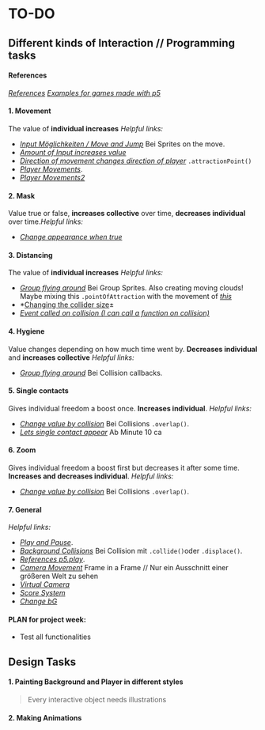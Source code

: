 # TO-DO

## Different kinds of Interaction // Programming tasks

#### References 
*[References](http://molleindustria.github.io/p5.play/docs/classes/p5.play.html)*
*[Examples for games made with p5](https://itch.io/games/made-with-p5js)*

#### 1. Movement
The value of **individual increases** 
*Helpful links:* 
 - *[Input Möglichkeiten / Move and Jump](https://creative-coding.decontextualize.com/making-games-with-p5-play/)* Bei Sprites on the move. 
 - *[Amount of Input increases value](https://creative-coding.decontextualize.com/making-games-with-p5-play/)* 
 - *[Direction of movement changes direction of player](https://creative-coding.decontextualize.com/making-games-with-p5-play/)* `.attractionPoint()`
 - *[Player Movements](https://www.youtube.com/watch?v=l0HoJHc-63Q)*.
 - *[Player Movements2](https://molleindustria.github.io/p5.play/examples/index.html?fileName=keyPresses.js)*

#### 2. Mask
Value true or false, **increases collective** over time, **decreases individual** over time.*Helpful links:* 
- *[Change appearance when true](http://molleindustria.github.io/p5.play/examples/index.html?fileName=collisions.js)*

#### 3. Distancing
The value of **individual increases** 
*Helpful links:* 
- *[Group flying around](https://creative-coding.decontextualize.com/making-games-with-p5-play/)* Bei Group Sprites. Also creating moving clouds! Maybe mixing this `.pointOfAttraction` with the movement of *[this](https://molleindustria.github.io/p5.play/examples/index.html?fileName=sprite4.js)*
- *[Changing the collider size](https://molleindustria.github.io/p5.play/examples/index.html?fileName=collisions3.js)±
- *[Event called on collision (I can call a function on collision)](https://molleindustria.github.io/p5.play/examples/index.html?fileName=collisions2.js)* 

#### 4. Hygiene
Value changes depending on how much time went by. **Decreases individual** and **increases collective**
*Helpful links:* 
- *[Group flying around](https://creative-coding.decontextualize.com/making-games-with-p5-play/)* Bei Collision callbacks. 

#### 5. Single contacts
Gives individual freedom a boost once. **Increases individual**.
*Helpful links:* 
- *[Change value by collision](https://creative-coding.decontextualize.com/making-games-with-p5-play/)* Bei Collisions `.overlap()`. 
- *[Lets single contact appear](https://www.youtube.com/watch?v=l0HoJHc-63Q)* Ab Minute 10 ca

#### 6. Zoom
Gives individual freedom a boost first but decreases it after some time. **Increases and decreases individual**.
*Helpful links:* 
- *[Change value by collision](https://creative-coding.decontextualize.com/making-games-with-p5-play/)* Bei Collisions `.overlap()`. 


#### 7. General
*Helpful links:* 
- *[Play and Pause](https://www.youtube.com/watch?v=YcezEwOXun4)*. 
- *[Background Collisions](https://creative-coding.decontextualize.com/making-games-with-p5-play/)* Bei Collision mit `.collide()`oder `.displace()`. 
- *[References p5.play](http://molleindustria.github.io/p5.play/docs/classes/p5.play.html)*.
- *[Camera Movement](https://www.youtube.com/watch?v=H3Fn33lYuE0)* Frame in a Frame // Nur ein Ausschnitt einer größeren Welt zu sehen
- *[Virtual Camera](http://molleindustria.github.io/p5.play/examples/index.html?fileName=camera.js)*
- *[Score System](https://www.youtube.com/watch?v=gvtXwIYh35s)*
- *[Change bG](https://p5js.org/reference/#/p5/tint)*

#### PLAN for project week: 
- Test all functionalities 





## Design Tasks 

#### 1. Painting Background and Player in different styles
> Every interactive object needs illustrations
#### 2. Making Animations 




